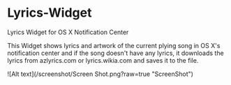 # Lyrics-Widget
Lyrics Widget for OS X Notification Center

This Widget shows lyrics and artwork of the current plying song in OS X's notification center and if the song doesn't have any lyrics, it downloads the lyrics from azlyrics.com or lyrics.wikia.com and saves it to the file.


![Alt text](/screenshot/Screen Shot.png?raw=true "ScreenShot")
